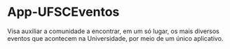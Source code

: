 # App-UFSCEventos
Visa auxiliar a comunidade a encontrar, em um só lugar, os mais diversos eventos que acontecem na Universidade, por meio de um único aplicativo.
